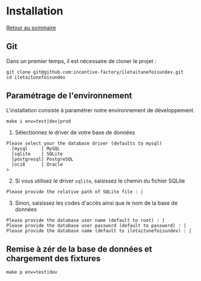 # Installation

[Retour au sommaire](index.md)

## Git
Dans un premier temps, il est nécessaire de cloner le projet :
```
git clone git@github.com:incentive-factory/iletaitunefoisundev.git
cd iletaitunefoisundev
```

## Paramétrage de l'environnement
L'installation consiste à paramétrer notre environnement de développement.
```
make i env=test|dev|prod
```

1. Sélectionnez le driver de votre base de données
```
Please select your the database driver (defaults to mysql)
  [mysql     ] MySQL
  [sqlite    ] SQLite
  [postgresql] PostgreSQL
  [oci8      ] Oracle
> 
```

2. Si vous utilisez le driver `sqlite`, saisissez le chemin du fichier SQLite
```
Please provide the relative path of SQLite file : |
``` 

3. Sinon, saisissez les codes d'accès ainsi que le nom de la base de données 
```
Please provide the database user name (default to root) : |
Please provide the database user password (default to password) : |
Please provide the database name (default to iletaitunefoisundev) : |
```

## Remise à zér de la base de données et chargement des fixtures

```
make p env=test|dev
```